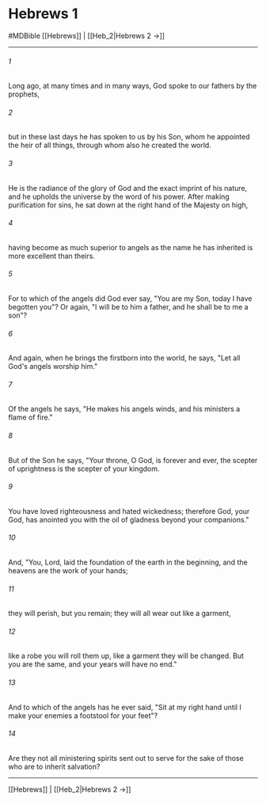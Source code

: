 # Hebrews 1
#MDBible
[[Hebrews]] | [[Heb_2|Hebrews 2 →]]

***

###### 1 
Long ago, at many times and in many ways, God spoke to our fathers by the prophets, 

###### 2 
but in these last days he has spoken to us by his Son, whom he appointed the heir of all things, through whom also he created the world. 

###### 3 
He is the radiance of the glory of God and the exact imprint of his nature, and he upholds the universe by the word of his power. After making purification for sins, he sat down at the right hand of the Majesty on high, 

###### 4 
having become as much superior to angels as the name he has inherited is more excellent than theirs. 

###### 5 
For to which of the angels did God ever say, "You are my Son, today I have begotten you"? Or again, "I will be to him a father, and he shall be to me a son"? 

###### 6 
And again, when he brings the firstborn into the world, he says, "Let all God's angels worship him." 

###### 7 
Of the angels he says, "He makes his angels winds, and his ministers a flame of fire." 

###### 8 
But of the Son he says, "Your throne, O God, is forever and ever, the scepter of uprightness is the scepter of your kingdom. 

###### 9 
You have loved righteousness and hated wickedness; therefore God, your God, has anointed you with the oil of gladness beyond your companions." 

###### 10 
And, "You, Lord, laid the foundation of the earth in the beginning, and the heavens are the work of your hands; 

###### 11 
they will perish, but you remain; they will all wear out like a garment, 

###### 12 
like a robe you will roll them up, like a garment they will be changed. But you are the same, and your years will have no end." 

###### 13 
And to which of the angels has he ever said, "Sit at my right hand until I make your enemies a footstool for your feet"? 

###### 14 
Are they not all ministering spirits sent out to serve for the sake of those who are to inherit salvation? 

***

[[Hebrews]] | [[Heb_2|Hebrews 2 →]]
